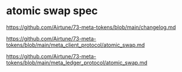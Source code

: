 # atomic swap spec

<https://github.com/Airtune/73-meta-tokens/blob/main/changelog.md>

<https://github.com/Airtune/73-meta-tokens/blob/main/meta_client_protocol/atomic_swap.md>

<https://github.com/Airtune/73-meta-tokens/blob/main/meta_ledger_protocol/atomic_swap.md>
